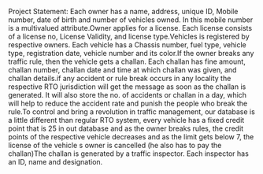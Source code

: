 Project Statement:
Each owner has a name, address, unique ID, Mobile number, date of birth and number of vehicles owned. In this mobile number is a multivalued attribute.Owner applies for a license. Each license consists of a license no, License Validity, and license type.Vehicles is registered by respective owners. Each vehicle has a Chassis number, fuel type, vehicle type, registration date, vehicle number and its color.If the owner breaks any traffic rule, then the vehicle gets a challan. Each challan has fine amount, challan number, challan date and time at which challan was given, and challan details.if any accident or rule break occurs in any locality the respective RTO jurisdiction will get the message as soon as the challan is generated. It will also store the no. of accidents or challan in a day, which will help to reduce the accident rate and punish the people who break the rule.To control and bring a revolution in traffic management, our database is a little different than regular RTO system, every vehicle has a fixed credit point that is 25 in out database and as the owner breaks rules, the credit points of the respective vehicle decreases and as the limit gets below 7, the license of the vehicle s owner is cancelled (he also has to pay the challan)The challan is generated by a traffic inspector. Each inspector has an ID, name and designation.
